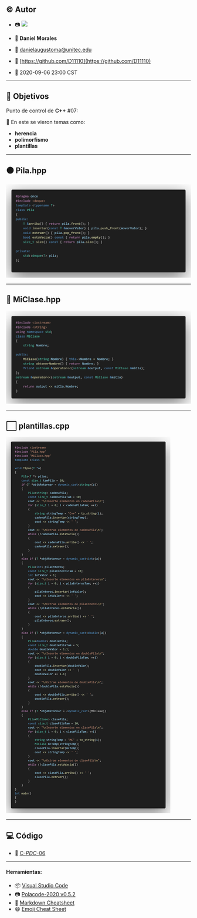 ## :copyright: Autor

- :camera: <img src="https://avatars2.githubusercontent.com/u/49168911?s=400&u=da268e901e63add3c6bb9125adfdc36131aa3d37&v=4" width="160px">

- :man: **Daniel Morales**
- :e-mail: danielaugustoma@unitec.edu
- :link: [https://github.com/D11110](https://github.com/D11110)
- :calendar: 2020-09-06 23:00 CST

---

## :dart: Objetivos


Punto de control de **C++** #07:

:blue_book: En este se vieron temas como:
   - **herencia**
   - **polimorfismo**
   - **plantillas**


---

## :black_circle: Pila.hpp

![](images/Pila.png)

---


## :triangular_ruler: MiClase.hpp

![](images/Miclase.png)

---


## :white_large_square: plantillas.cpp

![](images/plantillas.png)

---



## :computer: Código

- :blue_book: [C-_PDC_-06](https://github.com/D11110/C-_PDC_-06)

---
#### Herramientas:
- :package: [Visual Studio Code](https://code.visualstudio.com/)
- :camera: [Polacode-2020 v0.5.2](https://github.com/jeff-hykin/polacode)
- :notebook: [Markdown Cheatsheet](https://github.com/adam-p/markdown-here/wiki/Markdown-Cheatsheet)
- :smile: [Emoji Cheat Sheet](https://www.webfx.com/tools/emoji-cheat-sheet/)